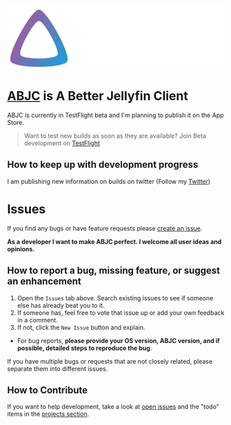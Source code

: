 ![Logo](https://github.com/ABJC/ABJC-tvOS/blob/main/Assets/wide_dark%403x.png)

# [ABJC](http://abjc.tech/beta) is A Better Jellyfin Client

ABJC is currently in TestFlight beta and I'm planning to publish it on the App Store. 

> Want to test new builds as soon as they are available? 
> Join Beta development on [TestFlight](https://abjc.tech/beta)


## How to keep up with development progress

I am publishing new information on builds on twitter (Follow my [Twitter](https://twitter.com/abjc_app))

# Issues

If you find any bugs or have feature requests please [create an issue](https://github.com/ABJC/ABJC-tvOS/issues). 

__As a developer I want to make ABJC perfect. I welcome all user ideas and opinions.__

## How to report a bug, missing feature, or suggest an enhancement

1. Open the `Issues` tab above. Search existing issues to see if someone else has already beat you to it. 
2. If someone has, feel free to vote that issue up or add your own feedback in a comment.
3. If not, click the `New Issue` button and explain. 
-  For bug reports, **please provide your OS version, ABJC version, and if possible, detailed steps to reproduce the bug**.

If you have multiple bugs or requests that are not closely related, please separate them into different issues.

## How to Contribute
If you want to help development, take a look at [open issues](https://github.com/ABJC/ABJC-tvOS/issues) and the "todo" items in the [projects section](https://github.com/ABJC/ABJC-tvOS/projects/3).



